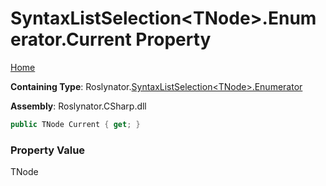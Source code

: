 <a name="_top"></a>

# SyntaxListSelection\<TNode>\.Enumerator\.Current Property

[Home](../../../../README.md#_top)

**Containing Type**: Roslynator\.[SyntaxListSelection\<TNode>.Enumerator](../README.md#_top)

**Assembly**: Roslynator\.CSharp\.dll

```csharp
public TNode Current { get; }
```

### Property Value

TNode

